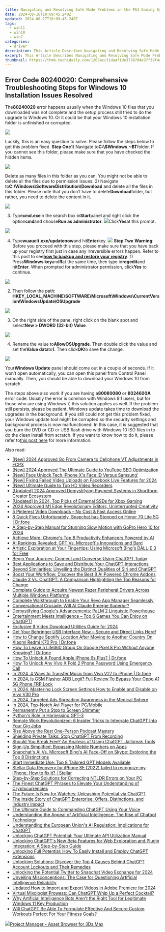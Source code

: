 ```yaml
---
title: Navigating and Resolving Safe Mode Problems in the PS4 Gaming System
date: 2024-08-16T10:09:45.240Z
updated: 2024-08-17T10:09:45.240Z
tags:
  - win11
  - win10
  - win7
categories:
  - driver
description: This Article Describes Navigating and Resolving Safe Mode Problems in the PS4 Gaming System
excerpt: This Article Describes Navigating and Resolving Safe Mode Problems in the PS4 Gaming System
thumbnail: https://thmb.techidaily.com/1265acc31daaf1de37767d4e97f39f4ae2ccc01cbc88f73f84d86fe7d2349a91.jpg
---
```


## Error Code 80240020: Comprehensive Troubleshooting Steps for Windows 10 Installation Issues Resolved

The**80240020** error happens usually when the Windows 10 files that you downloaded was not complete and the setup process still tried to do the upgrade to Windows 10\. Or it could be that your Windows 10 installation folder is unfinished or corrupted.

![](https://images.drivereasy.com/wp-content/uploads/2016/08/error-code-80240020.jpg)

Luckily, this is an easy question to solve. Please follow the steps below to get this problem fixed. **Step One**1) Navigate to**C:\\$Windows.\~BT**folder. If you cannot see this folder, please make sure that you have checked the hidden items.

![](https://images.drivereasy.com/wp-content/uploads/2016/08/windows-bt-600x427.jpg)

Delete as many files in this folder as you can. You might not be able to delete all the files due to permission issues. 2) Navigate to**C:\\Windows\\SoftwareDistribution\\Download** and delete all the files in this folder. Please note that you don’t have to delete**Download**folder, but rather, you need to delete the content in it.

![](https://images.drivereasy.com/wp-content/uploads/2016/08/softwaredistributiondownload.jpg)

3) Type**cmd.exe**in the search box in**Start**panel and right click the option**cmd**and choose**Run as administrator**. ![](https://images.drivereasy.com/wp-content/uploads/2016/08/run-as-administrator.jpg)Click**Yes**at this prompt.

![](https://images.drivereasy.com/wp-content/uploads/2016/08/uac-command-processor.jpg)

4) Type**wuauclt.exe/updatenow**and hit**Enter**key. ![](https://images.drivereasy.com/wp-content/uploads/2016/08/img_57b5394edbd33.png) **Step Two** **Warning**: Before you proceed with this step, please make sure that you have back up your registry first just in case any irreversible errors happen. Refer to this post to see[**how to backup and restore your registry**](https://tools.techidaily.com/drivereasy/download/). 1) Press**Windows key**and**R**at the same time, then type in**regedit**and hit**Enter**. When prompted for administrator permission, click**Yes** to continue.

![](https://images.drivereasy.com/wp-content/uploads/2016/10/regedit.png)

2) Then follow the path:   **HKEY\_LOCAL\_MACHINE\\SOFTWARE\\Microsoft\\Windows\\CurrentVersion\\WindowsUpdate\\OSUpgrade**

![](https://images.drivereasy.com/wp-content/uploads/2016/10/hkey_local_machinesoftwaremicrosoftwindowscurrentversionwindowsupdateosupgrade-600x394.jpg)

3) On the right side of the pane, right click on the blank spot and select**New > DWORD (32-bit) Value**.

![](https://images.drivereasy.com/wp-content/uploads/2016/10/new-dword-32-bit-value-600x396.jpg)

4) Rename the value to**AllowOSUpgrade**. Then double click the value and set the**Value data**to**1**. Then click**OK**to save the change.

![](https://images.drivereasy.com/wp-content/uploads/2016/10/img_58140207aba43-600x394.jpg)

 Your**Windows Update** panel should come out in a couple of seconds. If it won’t open automatically, you can open this panel from Control Panel manually. Then, you should be able to download your Windows 10 from scratch.

The steps above also work if you are having a**80080080** or **8024600A**  error code. Usually the error is common with Windows 8.1 users, but for those who are using Windows 7, this solution applies as well. If the problem still persists, please be patient, Windows update takes time to download the upgrades in the background. If you still could not get this problem fixed, your Windows update tool might be corrupted so the security settings and background process is now malfunctioned. In this case, it is suggested that you burn the DVD or CD or USB flash drive with Windows 10 ISO files in to do the clean install from scratch. If you want to know how to do it, please refer to[this post here](https://tools.techidaily.com/drivereasy/download/) for more information.

<ins class="adsbygoogle"
     style="display:block"
     data-ad-format="autorelaxed"
     data-ad-client="ca-pub-7571918770474297"
     data-ad-slot="1223367746"></ins>



<ins class="adsbygoogle"
     style="display:block"
     data-ad-client="ca-pub-7571918770474297"
     data-ad-slot="8358498916"
     data-ad-format="auto"
     data-full-width-responsive="true"></ins>

<span class="atpl-alsoreadstyle">Also read:</span>
<div><ul>
<li><a href="https://instagram-video-files.techidaily.com/new-2024-approved-go-from-camera-to-cellphone-vt-adjustments-in-fcpx/"><u>[New] 2024 Approved  Go From Camera to Cellphone  VT Adjustments in FCPX</u></a></li>
<li><a href="https://youtube-tips.techidaily.com/024-approved-the-ultimate-guide-to-youtube-seo-optimization/"><u>[New] 2024 Approved  The Ultimate Guide to YouTube SEO Optimization</u></a></li>
<li><a href="https://some-techniques.techidaily.com/new-face-unlock-tech-iphone-xs-face-id-versus-samsung/"><u>[New] Face Unlock Tech  IPhone X's Face ID Versus Samsung'</u></a></li>
<li><a href="https://facebook-video-content.techidaily.com/new-fixing-failed-video-uploads-on-facebook-live-features-for-2024/"><u>[New] Fixing Failed Video Uploads on Facebook Live Features for 2024</u></a></li>
<li><a href="https://on-screen-recording.techidaily.com/new-ultimate-guide-to-top-hd-video-recorders/"><u>[New] Ultimate Guide to Top HD Video Recorders</u></a></li>
<li><a href="https://facebook-record-videos.techidaily.com/updated-2024-approved-demystifying-payment-systems-in-shortform-creator-ecosystem/"><u>[Updated] 2024 Approved  Demystifying Payment Systems in Shortform Creator Ecosystem</u></a></li>
<li><a href="https://video-screen-grab.techidaily.com/updated-in-2024-top-picks-of-external-ssds-for-xbox-gaming/"><u>[Updated] In 2024, Top Picks of External SSDs for Xbox Gaming</u></a></li>
<li><a href="https://some-guidance.techidaily.com/2024-approved-m1-edge-revolutionary-editors-uninterrupted-creativity/"><u>2024 Approved  M1 Edge  Revolutionary Editors, Uninterrupted Creativity</u></a></li>
<li><a href="https://extra-hints.techidaily.com/5-pinterest-video-downloads-no-cost-and-fast-access-online/"><u>5 Pinterest Video Downloads – No Cost & Fast Access Online</u></a></li>
<li><a href="https://howto.techidaily.com/8-quick-fixes-unfortunately-snapchat-has-stopped-on-honor-70-lite-5g-drfone-by-drfone-fix-android-problems-fix-android-problems/"><u>8 Quick Fixes Unfortunately, Snapchat has Stopped on Honor 70 Lite 5G | Dr.fone</u></a></li>
<li><a href="https://extra-lessons.techidaily.com/a-step-by-step-manual-for-stunning-slow-motion-with-gopro-hero-10-for-2024/"><u>A Step-by-Step Manual for Stunning Slow Motion with GoPro Hero 10 for 2024</u></a></li>
<li><a href="https://tech-haven.techidaily.com/achieve-more-chromes-top-8-productivity-enhancers-powered-by-ai/"><u>Achieve More: Chrome's Top 8 Productivity Enhancers Powered by AI</u></a></li>
<li><a href="https://tech-haven.techidaily.com/ai-rankings-revealed-gpt-vs-microsofts-innovations-and-bard/"><u>AI Rankings Revealed: GPT Vs. Microsoft's Innovations and Bard</u></a></li>
<li><a href="https://tech-haven.techidaily.com/artistic-exploration-at-your-fingertips-using-microsoft-bings-dall-e-3-for-free/"><u>Artistic Exploration at Your Fingertips: Using Microsoft Bing's DALL-E 3 for Free</u></a></li>
<li><a href="https://tech-haven.techidaily.com/begin-your-journey-connect-and-converse-using-chatgpt-today/"><u>Begin Your Journey: Connect and Converse Using ChatGPT Today</u></a></li>
<li><a href="https://tech-haven.techidaily.com/best-applications-to-save-and-distribute-your-chatgpt-interactions/"><u>Best Applications to Save and Distribute Your ChatGPT Interactions</u></a></li>
<li><a href="https://tech-haven.techidaily.com/beyond-similarities-unveiling-the-distinct-qualities-of-siri-and-chatgpt/"><u>Beyond Similarities: Unveiling the Distinct Qualities of Siri and ChatGPT</u></a></li>
<li><a href="https://tech-haven.techidaily.com/boost-your-workflow-discover-the-best-8-ai-powered-chrome-addons/"><u>Boost Your Workflow: Discover the Best 8 AI Powered Chrome Addons</u></a></li>
<li><a href="https://tech-haven.techidaily.com/claude-3-vs-chatgpt-a-comparison-highlighting-the-top-reasons-for-change/"><u>Claude 3 Vs. ChatGPT: A Comparison Highlighting the Top Reasons for Change</u></a></li>
<li><a href="https://win-dash.techidaily.com/complete-guide-to-acquire-newest-razer-peripheral-drivers-across-multiple-windows-platforms/"><u>Complete Guide to Acquire Newest Razer Peripheral Drivers Across Multiple Windows Platforms</u></a></li>
<li><a href="https://win-forum.techidaily.com/complete-walkthrough-to-enable-your-revo-app-manager-seamlessly/"><u>Complete Walkthrough to Enable Your Revo App Manager Seamlessly</u></a></li>
<li><a href="https://tech-haven.techidaily.com/conversational-crusade-will-ai-claude-emerge-superior/"><u>Conversational Crusade: Will AI Claude Emerge Superior?</u></a></li>
<li><a href="https://tech-haven.techidaily.com/demystifying-googles-advancements-palm-2-linguistic-powerhouse/"><u>Demystifying Google's Advancements: PaLM 2 Linguistic Powerhouse</u></a></li>
<li><a href="https://tech-haven.techidaily.com/1722139505512-entertainment-meets-intelligence-top-6-games-you-can-enjoy-on-chatgpt/"><u>Entertainment Meets Intelligence – Top 6 Games You Can Enjoy on ChatGPT!</u></a></li>
<li><a href="https://facebook-video-recording.techidaily.com/exclusive-8-video-download-utilities-guide-for-2024/"><u>Exclusive 8 Video Download Utilities Guide for 2024</u></a></li>
<li><a href="https://hardware-updates.techidaily.com/1722975913329-get-your-behringer-usb-interface-now-secure-and-direct-links-here/"><u>Get Your Behringer USB Interface Now – Secure and Direct Links Here!</u></a></li>
<li><a href="https://fake-location.techidaily.com/how-to-change-spotify-location-after-moving-to-another-country-on-xiaomi-redmi-k70-pro-drfone-by-drfone-virtual-android/"><u>How to Change Spotify Location After Moving to Another Country On Xiaomi Redmi K70 Pro | Dr.fone</u></a></li>
<li><a href="https://location-social.techidaily.com/how-to-leave-a-life360-group-on-google-pixel-8-pro-without-anyone-knowing-drfone-by-drfone-virtual-android/"><u>How To Leave a Life360 Group On Google Pixel 8 Pro Without Anyone Knowing? | Dr.fone</u></a></li>
<li><a href="https://iphone-unlock.techidaily.com/how-to-unlock-a-found-apple-iphone-6s-plus-drfone-by-drfone-ios/"><u>How To Unlock A Found Apple iPhone 6s Plus? | Dr.fone</u></a></li>
<li><a href="https://android-unlock.techidaily.com/how-to-unlock-any-vivo-x-fold-2-phone-password-using-emergency-call-by-drfone-android/"><u>How To Unlock Any Vivo X Fold 2 Phone Password Using Emergency Call</u></a></li>
<li><a href="https://android-transfer.techidaily.com/in-2024-4-ways-to-transfer-music-from-vivo-v27-to-iphone-drfone-by-drfone-transfer-from-android-transfer-from-android/"><u>In 2024, 4 Ways to Transfer Music from Vivo V27 to iPhone | Dr.fone</u></a></li>
<li><a href="https://android-frp.techidaily.com/in-2024-is-gsm-flasher-adb-legit-full-review-to-bypass-your-oppo-a1-5g-phone-frp-lock-by-drfone-android/"><u>In 2024, Is GSM Flasher ADB Legit? Full Review To Bypass Your Oppo A1 5G Phone FRP Lock</u></a></li>
<li><a href="https://unlock-android.techidaily.com/in-2024-mastering-lock-screen-settings-how-to-enable-and-disable-on-vivo-v30-pro-by-drfone-android/"><u>In 2024, Mastering Lock Screen Settings How to Enable and Disable on Vivo V30 Pro</u></a></li>
<li><a href="https://some-approaches.techidaily.com/in-2024-targeted-ads-spreading-awareness-in-the-medical-sphere/"><u>In 2024, Targeted Ads  Spreading Awareness in the Medical Sphere</u></a></li>
<li><a href="https://some-guidance.techidaily.com/in-2024-top-notch-avi-player-for-pcmobile/"><u>In 2024, Top-Notch Avi Player for PC/Mobile</u></a></li>
<li><a href="https://graphic-issues.techidaily.com/permanently-put-a-stop-to-screen-shimmer/"><u>Permanently Put a Stop to Screen Shimmer</u></a></li>
<li><a href="https://tech-haven.techidaily.com/pythons-role-in-harnessing-gpt-3/"><u>Python's Role in Harnessing GPT-3</u></a></li>
<li><a href="https://tech-haven.techidaily.com/remote-work-revolutionized-6-insider-tricks-to-integrate-chatgpt-into-your-gig-jobs/"><u>Remote Work Revolutionized: 6 Insider Tricks to Integrate ChatGPT Into Your Gig Jobs</u></a></li>
<li><a href="https://extra-hints.techidaily.com/rise-above-the-rest-one-person-podcast-mastery/"><u>Rise Above the Rest  One-Person Podcast Mastery</u></a></li>
<li><a href="https://tech-haven.techidaily.com/shielding-private-talks-stop-chatgpt-from-recording/"><u>Shielding Private Talks: Stop ChatGPT From Recording</u></a></li>
<li><a href="https://tech-haven.techidaily.com/should-you-break-free-an-analysis-of-using-chatgpt-jailbreak-tools/"><u>Should You Break Free? An Analysis of Using ChatGPT Jailbreak Tools</u></a></li>
<li><a href="https://tech-haven.techidaily.com/sign-up-simplified-bypassing-mobile-numbers-on-apps/"><u>Sign-Up Simplified: Bypassing Mobile Numbers on Apps</u></a></li>
<li><a href="https://tech-haven.techidaily.com/snapchats-ai-vs-microsoft-bings-ai-face-off-on-skype-exploring-the-top-8-distinctions/"><u>Snapchat's AI Vs. Microsoft Bing's AI Face-Off on Skype: Exploring the Top 8 Distinctions</u></a></li>
<li><a href="https://tech-haven.techidaily.com/start-immediate-use-top-8-tailored-gpt-models-available/"><u>Start Immediate Use: Top 8 Tailored GPT Models Available</u></a></li>
<li><a href="https://techidaily.com/stellar-data-recovery-for-iphone-se-2022-failed-to-recognize-my-iphone-how-to-fix-it-stellar-by-stellar-data-recovery-ios-iphone-data-recovery/"><u>Stellar Data Recovery for iPhone SE (2022) failed to recognize my iPhone. How to fix it? | Stellar</u></a></li>
<li><a href="https://techno-recovery.techidaily.com/step-by-step-solutions-for-correcting-ntldr-errors-on-your-pc/"><u>Step-by-Step Solutions for Correcting NTLDR Errors on Your PC</u></a></li>
<li><a href="https://tech-haven.techidaily.com/the-finest-chatgpt-phrases-to-elevate-your-understanding-of-cryptocurrencies/"><u>The Finest ChatGPT Phrases to Elevate Your Understanding of Cryptocurrencies</u></a></li>
<li><a href="https://tech-haven.techidaily.com/the-future-is-now-for-watches-unleashing-potential-via-chatgpt/"><u>The Future Is Now for Watches: Unleashing Potential via ChatGPT</u></a></li>
<li><a href="https://tech-haven.techidaily.com/the-inside-story-of-chatgpt-enterprise-offers-distinctions-and-industry-impact/"><u>The Inside Story of ChatGPT Enterprise: Offers, Distinctions, and Industry Impact</u></a></li>
<li><a href="https://tech-haven.techidaily.com/the-ultimate-guide-to-commanding-chatgpt-using-your-voice/"><u>The Ultimate Guide to Commanding ChatGPT Using Your Voice</u></a></li>
<li><a href="https://tech-haven.techidaily.com/understanding-the-appeal-of-artificial-intelligence-the-rise-of-chatbot-technology/"><u>Understanding the Appeal of Artificial Intelligence: The Rise of Chatbot Technology</u></a></li>
<li><a href="https://tech-haven.techidaily.com/understanding-the-european-unions-ai-regulation-implications-for-chatgpt/"><u>Understanding the European Union's AI Regulation: Implications for ChatGPT</u></a></li>
<li><a href="https://tech-haven.techidaily.com/unlocking-chatgpt-potential-your-ultimate-api-utilization-manual/"><u>Unlocking ChatGPT Potential: Your Ultimate API Utilization Manual</u></a></li>
<li><a href="https://tech-haven.techidaily.com/unlocking-chatgpts-new-beta-features-for-web-exploration-and-plugin-integration-a-step-by-step-guide/"><u>Unlocking ChatGPT's New Beta Features for Web Exploration and Plugin Integration: A Step-by-Step Guide</u></a></li>
<li><a href="https://tech-haven.techidaily.com/unlocking-full-potential-how-to-easily-install-and-employ-chatgpt-extensions/"><u>Unlocking Full Potential: How To Easily Install and Employ ChatGPT Extensions</u></a></li>
<li><a href="https://tech-haven.techidaily.com/unlocking-solutions-discover-the-top-4-causes-behind-chatgpt-account-lockouts-and-their-remedies/"><u>Unlocking Solutions: Discover the Top 4 Causes Behind ChatGPT Account Lockouts and Their Remedies</u></a></li>
<li><a href="https://twitter-videos.techidaily.com/unlocking-the-potential-twitter-to-snapchat-video-exchange-for-2024/"><u>Unlocking the Potential  Twitter to Snapchat Video Exchange for 2024</u></a></li>
<li><a href="https://tech-haven.techidaily.com/unveiling-misconceptions-the-case-for-questioning-artificial-intelligence-reliability/"><u>Unveiling Misconceptions: The Case for Questioning Artificial Intelligence Reliability</u></a></li>
<li><a href="https://ai-video-apps.techidaily.com/updated-how-to-import-and-export-videos-in-adobe-premiere-for-2024/"><u>Updated How to Import and Export Videos in Adobe Premiere for 2024</u></a></li>
<li><a href="https://tech-haven.techidaily.com/virtual-mixologist-prowess-can-chatgpt-whip-up-a-perfect-cocktail/"><u>Virtual Mixologist Prowess: Can ChatGPT Whip Up a Perfect Cocktail?</u></a></li>
<li><a href="https://tech-haven.techidaily.com/why-artificial-intelligence-bots-arent-the-right-tool-for-legitimate-windows-11-key-production/"><u>Why Artificial Intelligence Bots Aren't the Right Tool for Legitimate Windows 11 Key Production</u></a></li>
<li><a href="https://tech-haven.techidaily.com/will-chatgpt-be-able-to-formulate-effective-and-secure-custom-workouts-perfect-for-your-fitness-goals/"><u>Will ChatGPT Be Able To Formulate Effective And Secure Custom Workouts Perfect For Your Fitness Goals?</u></a></li>
</ul></div>

<!-- affiliate ads begin -->
<a href="https://secure.2checkout.com/order/checkout.php?PRODS=4709458&QTY=1&AFFILIATE=108875&CART=1"><img src="https://3d-kstudio.com/wp-content/uploads/2014/02/Project-Manager-3D-Models-4-800x800.jpg" border="0">Project Manager - Asset Browser for 3Ds Max</a>
<!-- affiliate ads end -->